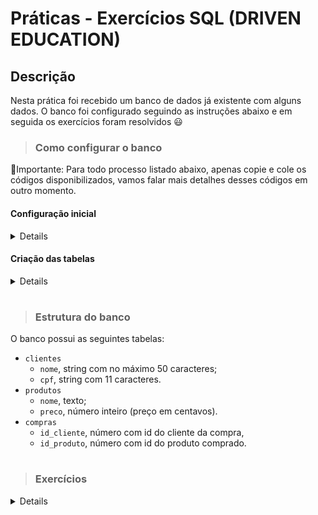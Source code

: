 # **Práticas - Exercícios SQL (DRIVEN EDUCATION)**

## **Descrição**

Nesta prática foi recebido um banco de dados já existente com alguns dados. O banco foi configurado seguindo as instruções abaixo e em seguida os exercícios foram resolvidos 😃

> ### **Como configurar o banco**
🔺Importante: Para todo processo listado abaixo, apenas copie e cole os códigos disponibilizados, vamos falar mais detalhes desses códigos em outro momento.

#### **Configuração inicial** 

<details>

- Abra o terminal do seu computador.
- Comece entrando no user `postgres` em sua máquina local:

```bash
sudo -i -u postgres
```

- Coloque a senha do seu computador.
- Execute:

```bash
psql
```

- Coloque a senha do banco de dados.
- Crie o banco de dados:

```sql
CREATE DATABASE desafio_sql_b672418d;
```

- Entre no banco de dados criado:

```sql
\c desafio_sql_b672418d;
```
</details>

#### **Criação das tabelas**

<details>

**Clientes**
  - Dentro do banco de dados `desafio_sql_b672418d` crie a tabela clientes:
  
  ```sql
  CREATE TABLE "clientes" (
    "id" SERIAL PRIMARY KEY,
    "nome" VARCHAR(50) NOT NULL,
    "cpf" VARCHAR(11) NOT NULL
  );
  ```
  
  - Popule a tabela clientes:

**Produtos**
- Dentro do banco de dados `desafio_sql_b672418d` crie a tabela produtos:

```sql
CREATE TABLE "produtos" (
  "id" SERIAL PRIMARY KEY,
  "nome" TEXT NOT NULL,
  "preco" INTEGER NOT NULL
);
```
- Popule a tabela produtos:

```sql
INSERT INTO "produtos" ("nome", "preco") VALUES
  ('Televisão 43"', 139997),
  ('Televisão 55"', 250000),
  ('Notebook Entrada', 200000),
  ('Notebook Intermediário', 350000),
  ('Notebook Topo de Linha', 600000),
  ('Celular Entrada', 80000),
  ('Celular Intermediário', 160000),
  ('Celular Topo de Linha', 340000),
  ('Pelúcia Strange Planet com Gatinho', 7051),
  ('Violão Lava ME 2', 860000),
  ('Bicicleta Elétrica', 370000),
  ('Fone Entrada', 2000),
  ('Fone Intermediário', 20000),
  ('Fone Topo de Linha', 80000);
```

**Compras**

- Dentro do banco de dados `desafio_sql_b672418d` crie a tabela compras:

```sql
CREATE TABLE "compras" (
  "id" SERIAL PRIMARY KEY,
  "id_cliente" INTEGER NOT NULL,
  "id_produto" INTEGER NOT NULL
);
```

- Popule a tabela compras:

```sql
INSERT INTO "compras" ("id_cliente", "id_produto") VALUES
  (1, 7),
  (2, 9),
  (2, 9),
  (2, 7),
  (3, 2),
  (5, 14),
  (6, 6),
  (7, 6),
  (8, 3),
  (8, 1);
```
</details>

#
> ### **Estrutura do banco**
O banco possui as seguintes tabelas:

- `clientes`
    - `nome`, string com no máximo 50 caracteres;
    - `cpf`, string com 11 caracteres.
- `produtos`
    - `nome`, texto;
    - `preco`, número inteiro (preço em centavos).
- `compras`
    - `id_cliente`, número com id do cliente da compra,
    - `id_produto`, número com id do produto comprado.

#
> ### **Exercícios**
<details>
Com um terminal aberto conectado ao banco , execute as seguintes consultas:

1. Busque produtos quaisquer, limitados a 5;
    - Resultado esperado
        
        ```
         id |          nome          | preco  
        ----+------------------------+--------
          1 | Televisão 43"          | 139997
          2 | Televisão 55"          | 250000
          3 | Notebook Entrada       | 200000
          4 | Notebook Intermediário | 350000
          5 | Notebook Topo de Linha | 600000
        (5 rows)
        ```
        
2. Busque clientes quaisquer da loja, limitados a 3;
    - Resultado esperado
        
        ```
         id |          nome          |     cpf     
        ----+------------------------+-------------
          1 | Allana Fidalgo Moreira | 12345678900
          2 | Benício Freire Sampaio | 98765432100
          3 | Orlando Pequeno Jesus  | 10293847560
        (3 rows)
        ```
        
3. Busque o produto com nome `Televisão 43"`;
    - Resultado esperado
        
        ```
         id |     nome      | preco  
        ----+---------------+--------
          1 | Televisão 43" | 139997
        (1 row)
        ```
        
4. Adicione um novo produto chamado `Macbook Pro 13"` com preço R$ 17.000,00;
    - Resultado esperado
        
        ```
        INSERT 0 1
        ```
        
5. `Orlando Pequeno Jesus` fez barraco na loja e agora está banido. Remova-o da lista de clientes;
    - Resultado esperado
        
        ```
        DELETE 1
        ```
        
6. O dólar subiu mais uma vez e o preço do produto `Pelúcia Strange Planet com Gatinho` agora é R$ 80,00. Atualize no banco;
    - Resultado esperado
        
        ```
        UPDATE 1
        ```
        
7. A alta do dólar também afetou o preço do Violão Lava ME 2. Altere seu preço para R$ 9800,00. Atualize o banco.
    - Resultado esperado
        
        ```
        UPDATE 1
        ```
        
8. Lucca Santarém Branco usou o CPF de um laranja. Modifique seu CPF para o valor correto: `04652651298`;
    - Resultado esperado
        
        ```
        UPDATE 1
        ```
        
9. Chico Buarque de Holanda comprou o produto `Violão Lava ME 2`. Adicione esse registro de compra na tabela `compra`;
    - Resultado esperado
        
        ```
        INSERT 0 1
        ```
        
10. Olga Cascais Fortunato comprou dois `Celular Topo de Linha`. Adicione os registros de compra na tabela `compra`;
    - Resultado esperado
        
        ```
        INSERT 0 1
        INSERT 0 1
        # ou
        INSERT 0 2
        ```
        
11. Martinha Lima Zambujal devolveu o produto `Fone Topo de Linha`. Remova este registro da tabela `compra`;
    - Resultado esperado
        
        ```
        DELETE 1
        ```
        
12. Busque todos os produtos ordenados pelo preço, de forma crescente. Para este item, procure por `sql order by`;
    - Resultado esperado
        
        ```
         id |                nome                |  preco  
        ----+------------------------------------+---------
         12 | Fone Entrada                       |    2000
          9 | Pelúcia Strange Planet com Gatinho |    8000
         13 | Fone Intermediário                 |   20000
         14 | Fone Topo de Linha                 |   80000
          6 | Celular Entrada                    |   80000
          1 | Televisão 43"                      |  139997
          7 | Celular Intermediário              |  160000
          3 | Notebook Entrada                   |  200000
          2 | Televisão 55"                      |  250000
          8 | Celular Topo de Linha              |  340000
          4 | Notebook Intermediário             |  350000
         11 | Bicicleta Elétrica                 |  370000
          5 | Notebook Topo de Linha             |  600000
         10 | Violão Lava ME 2                   |  980000
         15 | Macbook Pro 13"                    | 1700000
        (15 rows)
        ```
        
13. Busque os 3 produtos mais baratos;
    - Resultado esperado
        
        ```
         id |                nome                | preco 
        ----+------------------------------------+-------
         12 | Fone Entrada                       |  2000
          9 | Pelúcia Strange Planet com Gatinho |  8000
         13 | Fone Intermediário                 | 20000
        (3 rows)
        ```
        
14. Busque o produto com o maior preço;
    - Resultado esperado
        
        ```
         id |      nome       |  preco  
        ----+-----------------+---------
         15 | Macbook Pro 13" | 1700000
        (1 row)
        ```
        
15. Busque o produto com o segundo menor preço. Para este item, procure por `sql offset`.
    - Resultado esperado
        
        ```
         id |                nome                | preco 
        ----+------------------------------------+-------
          9 | Pelúcia Strange Planet com Gatinho |  8000
        (1 row)
        ```
        
</details>


